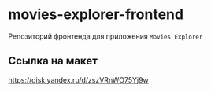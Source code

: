 # movies-explorer-frontend

Репозиторий фронтенда для приложения `Movies Explorer`

## Ссылка на макет

https://disk.yandex.ru/d/zszVRnWO75Yj9w
